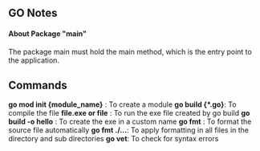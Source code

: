 ## GO Notes

#### About Package "main"
The package main must hold the main method, which is the entry point to the application.


## Commands
**go mod init {module_name}** :  To create a module
**go build {*.go}**: To compile the file
**file.exe or file** : To run the exe file created by go build
**go build -o hello** : To create the exe in a custom name
**go fmt** : To format the source file automatically
**go fmt ./...**: To apply formatting in all files in the directory and sub directories
**go vet**: To check for syntax errors



